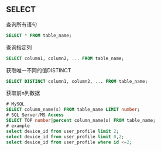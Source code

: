 ## SELECT
查询所有语句
```sql
SELECT * FROM table_name;
```

查询指定列
```sql
SELECT column1, column2, ... FROM table_name;
```

获取唯一不同的值DISTINCT
```sql
SELECT DISTINCT column1, column2, ... FROM table_name;
```

获取前n列数据
```sql
# MySQL
SELECT column_name(s) FROM table_name LIMIT number;
# SQL Server/MS Access
SELECT TOP number|percent column_name(s) FROM table_name;
# example
select device_id from user_profile limit 2;
select device_id from user_profile limit 0,2;
select device_id from user_profile where id <=2;
```